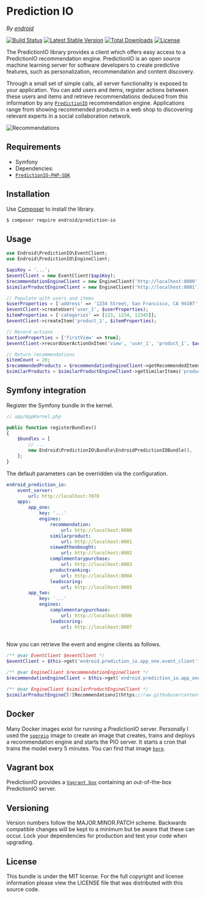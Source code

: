 Prediction IO
=============

*By [endroid](http://endroid.nl/)*

[![Build Status](http://img.shields.io/travis/endroid/PredictionIO.svg)](http://travis-ci.org/endroid/PredictionIO)
[![Latest Stable Version](http://img.shields.io/packagist/v/endroid/prediction-io.svg)](https://packagist.org/packages/endroid/prediction-io)
[![Total Downloads](http://img.shields.io/packagist/dt/endroid/prediction-io.svg)](https://packagist.org/packages/endroid/prediction-io)
[![License](http://img.shields.io/packagist/l/endroid/prediction-io.svg)](https://packagist.org/packages/endroid/prediction-io)

The PredictionIO library provides a client which offers easy access to a PredictionIO recommendation engine.
PredictionIO is an open source machine learning server for software developers to create predictive features, such as
personalization, recommendation and content discovery.

Through a small set of simple calls, all server functionality is exposed to your application. You can add users and items,
register actions between these users and items and retrieve recommendations deduced from this information by any
[`PredictionIO`](http://prediction.io/) recommendation engine. Applications range from showing recommended products in a
web shop to discovering relevant experts in a social collaboration network.

![Recommendations](https://raw.githubusercontent.com/endroid/PredictionIO/master/src/Bundle/Resources/public/images/recommendations.png)

## Requirements

* Symfony
* Dependencies:
 * [`PredictionIO-PHP-SDK`](https://github.com/PredictionIO/PredictionIO-PHP-SDK)

## Installation

Use [Composer](https://getcomposer.org/) to install the library.

``` bash
$ composer require endroid/prediction-io
```

## Usage

```php
use Endroid\PredictionIO\EventClient;
use Endroid\PredictionIO\EngineClient;

$apiKey = '...';
$eventClient = new EventClient($apiKey);
$recommendationEngineClient = new EngineClient('http://localhost:8000');
$similarProductEngineClient = new EngineClient('http://localhost:8001');

// Populate with users and items
$userProperties = ['address' => '1234 Street, San Francisco, CA 94107', 'birthday' => '22-04-1991'];
$eventClient->createUser('user_1', $userProperties);
$itemProperties = ['categories' => [123, 1234, 12345]];
$eventClient->createItem('product_1', $itemProperties);

// Record actions
$actionProperties = ['firstView' => true];
$eventClient->recordUserActionOnItem('view', 'user_1', 'product_1', $actionProperties);

// Return recommendations
$itemCount = 20;
$recommendedProducts = $recommendationEngineClient->getRecommendedItems('user_1', $itemCount);
$similarProducts = $similarProductEngineClient->getSimilarItems('product_1', $itemCount);

```

## Symfony integration

Register the Symfony bundle in the kernel.

```php
// app/AppKernel.php

public function registerBundles()
{
    $bundles = [
        // ...
        new Endroid\PredictionIO\Bundle\EndroidPredictionIOBundle(),
    ];
}

```

The default parameters can be overridden via the configuration.

```yaml
endroid_prediction_io:
    event_server:
        url: http://localhost:7070
    apps:
        app_one:
            key: '...'
            engines:
                recommendation:
                    url: http://localhost:8000
                similarproduct:
                    url: http://localhost:8001
                viewedthenbought:
                    url: http://localhost:8002
                complementarypurchase:
                    url: http://localhost:8003
                productranking:
                    url: http://localhost:8004
                leadscoring:
                    url: http://localhost:8005
        app_two:
            key: '...'
            engines:
                complementarypurchase:
                    url: http://localhost:8006
                leadscoring:
                    url: http://localhost:8007
                    
```

Now you can retrieve the event and engine clients as follows.

```php
/** @var EventClient $eventClient */
$eventClient = $this->get('endroid.prediction_io.app_one.event_client');

/** @var EngineClient $recommendationEngineClient */
$recommendationEngineClient = $this->get('endroid.prediction_io.app_one.recommendation.engine_client');

/** @var EngineClient $similarProductEngineClient */
$similarProductEngineCl![Recommendations](https://raw.githubusercontent.com/endroid/PredictionIO/master/assets/recommendations.png)ient = $this->get('endroid.prediction_io.app_one.similarproduct.engine_client');

```

## Docker

Many Docker images exist for running a PredictionIO server. Personally I used the
[`spereio`](https://github.com/sphereio/docker-predictionio) image to create an image
that creates, trains and deploys a recommendation engine and starts the PIO server. It
starts a cron that trains the model every 5 minutes. You can find that image
[`here`](https://github.com/endroid/docker/tree/master/docker/prediction-io).

## Vagrant box

PredictionIO provides a [`Vagrant box`](https://docs.prediction.io/install/install-vagrant/)
containing an out-of-the-box PredictionIO server.

## Versioning

Version numbers follow the MAJOR.MINOR.PATCH scheme. Backwards compatible
changes will be kept to a minimum but be aware that these can occur. Lock
your dependencies for production and test your code when upgrading.

## License

This bundle is under the MIT license. For the full copyright and license
information please view the LICENSE file that was distributed with this source code.